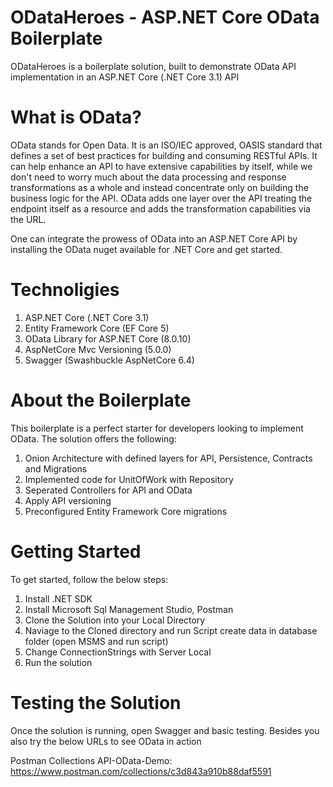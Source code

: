 # ODataHeroes - ASP.NET Core OData Boilerplate

ODataHeroes is a boilerplate solution, built to demonstrate OData API implementation in an ASP.NET Core (.NET Core 3.1) API

# What is OData?

OData stands for Open Data. It is an ISO/IEC approved, OASIS standard that defines a set of best practices for building and consuming RESTful APIs. It can help enhance an API to have extensive capabilities by itself, while we don't need to worry much about the data processing and response transformations as a whole and instead concentrate only on building the business logic for the API. OData adds one layer over the API treating the endpoint itself as a resource and adds the transformation capabilities via the URL.

One can integrate the prowess of OData into an ASP.NET Core API by installing the OData nuget available for .NET Core and get started.

# Technoligies

1. ASP.NET Core (.NET Core 3.1)
2. Entity Framework Core (EF Core 5)
3. OData Library for ASP.NET Core (8.0.10)
4. AspNetCore Mvc Versioning (5.0.0)
5. Swagger (Swashbuckle AspNetCore 6.4)

# About the Boilerplate

This boilerplate is a perfect starter for developers looking to implement OData. The solution offers the following:

1. Onion Architecture with defined layers for API, Persistence, Contracts and Migrations
2. Implemented code for UnitOfWork with Repository
3. Seperated Controllers for API and OData
4. Apply API versioning
5. Preconfigured Entity Framework Core migrations

# Getting Started

To get started, follow the below steps:

1. Install .NET SDK
2. Install Microsoft Sql Management Studio, Postman
3. Clone the Solution into your Local Directory
4. Naviage to the Cloned directory and run Script create data in database folder (open MSMS and run script)
5. Change ConnectionStrings with Server Local
6. Run the solution

# Testing the Solution

Once the solution is running, open Swagger and basic testing. Besides you also try the below URLs to see OData in action

Postman Collections API-OData-Demo: https://www.postman.com/collections/c3d843a910b88daf5591
